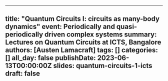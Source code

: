 
---
title: "Quantum Circuits I: circuits as many-body dynamics"
event: Periodically and quasi-periodically driven complex systems
summary: Lectures on Quantum Circuits at ICTS, Bangalore
authors: [Austen Lamacraft]
tags: []
categories: []
all_day: false
publishDate: 2023-06-13T00:00:00Z
slides: quantum-circuits-1-icts
draft: false
---